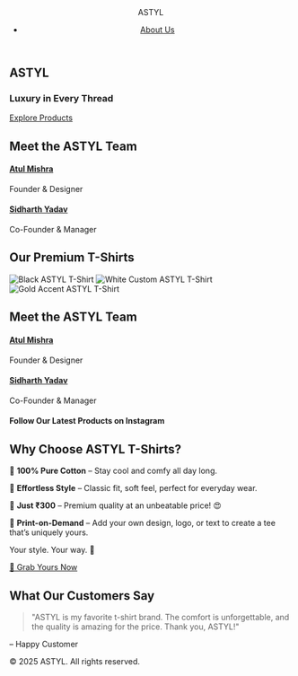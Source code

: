 <!DOCTYPE html>
<html lang="en">
<head>
  <meta charset="UTF-8" />
  <meta name="viewport" content="width=device-width, initial-scale=1.0" />
  <meta name="google-site-verification" content="Jgz-0oURLqFXvWpmHVXEB0yamClWPrGn78rjv8UG1vU" />
  <title>ASTYL - Luxury in Every Thread</title>
  <link rel="stylesheet" href="https://fonts.googleapis.com/css2?family=Poppins:wght@300;400;600;700&family=Playfair+Display:wght@700&display=swap" />
  <link rel="stylesheet" href="style.css" />
  <script src="script.js"></script>
</head>
<body>
  <!-- Navbar -->
  <header class="navbar">
    <div class="container">
      <div class="logo">ASTYL</div>
      <nav>
        <ul class="nav-links">
          <li><a href="about.html">About Us</a></li>
        </ul>
      </nav>
    </div>
  </header>

  <!-- Hero Section -->
  <section class="hero">
    <div class="hero-content">
      <h1>ASTYL</h1>
      <h3>Luxury in Every Thread</h3>
      <a href="https://www.instagram.com/astyl.2" class="btn">Explore Products</a>
    </div>
  </section>

  <!-- Experiences Section -->
  <section class="experiences">
    <div class="container">
      <h2>Meet the ASTYL Team</h2>
      <div class="experience-grid">
        <div class="experience-card">
          <a href="https://www.instagram.com/the.atul.mishra"><h4>Atul Mishra</h4></a>
          <p>Founder & Designer</p>
        </div>
        <div class="experience-card">
          <a href="https://www.instagram.com/honeybaba8055"><h4>Sidharth Yadav</h4></a>
          <p>Co-Founder & Manager</p>
        </div>
      </div>
    </div>
  </section>

  <!-- Products Section (New: Showcases Instagram Products) -->
  <section class="products">
    <div class="container">
      <h2>Our Premium T-Shirts</h2>
      <div class="product-grid">
        <!-- Embedded Instagram Feed for Dynamic Products -->
        <div class="instagram-embed">
          <blockquote class="instagram-media" data-instgrm-permalink="https://www.instagram.com/p/[POST_ID_HERE]?utm_source=ig_embed&amp;utm_campaign=loading" data-instgrm-version="14"></blockquote>
          <script async src="//www.instagram.com/embed.js"></script>
          <!-- Repeat for multiple posts; replace [POST_ID_HERE] with actual e.g., C_ABC123 -->
          <!-- Fallback Static Images (Replace src with your downloads) -->
          <img src="https://via.placeholder.com/400x500/001f3f/d4af37?text=Black+ASTYL+Tee" alt="Black ASTYL T-Shirt" class="product-image">
          <img src="https://via.placeholder.com/400x500/f5f5f5/001f3f?text=White+Custom+Tee" alt="White Custom ASTYL T-Shirt" class="product-image">
          <img src="https://via.placeholder.com/400x500/d4af37/001f3f?text=Gold+Accent+Tee" alt="Gold Accent ASTYL T-Shirt" class="product-image">
        </div>
      </div>
    </div>
  </section>

  <!-- Experiences Section -->
  <section class="experiences">
    <div class="container">
      <h2>Meet the ASTYL Team</h2>
      <div class="experience-grid">
        <div class="experience-card">
          <a href="https://www.instagram.com/the.atul.mishra"><h4>Atul Mishra</h4></a>
          <p>Founder & Designer</p>
        </div>
        <div class="experience-card">
          <a href="https://www.instagram.com/honeybaba8055"><h4>Sidharth Yadav</h4></a>
          <p>Co-Founder & Manager</p>
        </div>
      </div>
      <!-- Full Instagram Profile Embed for More Products -->
      <div class="instagram-profile-embed">
        <h4>Follow Our Latest Products on Instagram</h4>
        <blockquote class="instagram-media" data-instgrm-permalink="https://www.instagram.com/astyl.2/" data-instgrm-version="14"></blockquote>
        <script async src="//www.instagram.com/embed.js"></script>
      </div>
    </div>
  </section>
  <!-- About Section -->
  <section class="about">
    <div class="container">
      <h2>Why Choose ASTYL T-Shirts?</h2>
      <p>🌿 <strong>100% Pure Cotton</strong> – Stay cool and comfy all day long.</p>
      <p>🧥 <strong>Effortless Style</strong> – Classic fit, soft feel, perfect for everyday wear.</p>
      <p>💸 <strong>Just ₹300</strong> – Premium quality at an unbeatable price! 😍</p>
      <p>🎨 <strong>Print-on-Demand</strong> – Add your own design, logo, or text to create a tee that’s uniquely yours.</p>
      <p class="highlight">Your style. Your way. 💯</p>
      <a href="https://www.instagram.com/astyl.2" class="btn">🛒 Grab Yours Now</a>
    </div>
  </section>

  <!-- Testimonials Section -->
  <section class="testimonials">
    <div class="container">
      <h2>What Our Customers Say</h2>
      <blockquote>
        "ASTYL is my favorite t-shirt brand. The comfort is unforgettable, and the quality is amazing for the price. Thank you, ASTYL!"
      </blockquote>
      <p>– Happy Customer</p>
    </div>
  </section>

  <!-- Footer -->
  <footer>
    <div class="container">
      <p>&copy; 2025 ASTYL. All rights reserved.</p>
    </div>
  </footer>
</body>
</html>
